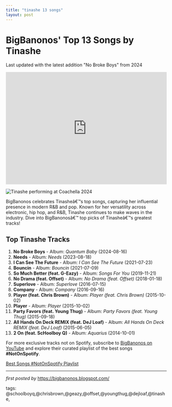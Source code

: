 ```yaml
---
title: "tinashe 13 songs"
layout: post
---
```

<h1>BigBanonos' Top 13 Songs by Tinashe</h1>
<p>Last updated with the latest addition "No Broke Boys" from 2024</p> <iframe allow="autoplay; clipboard-write; encrypted-media; fullscreen; picture-in-picture" allowfullscreen="" frameborder="0" height="352" loading="lazy" src="https://open.spotify.com/embed/playlist/4YCsKR9w3z5h7Uy6tOsiCx?utm_source=generator" width="100%"></iframe> <p><img alt="Tinashe performing at Coachella 2024" src="https://i8.amplience.net/i/naras/Tinashe_performing_coachella_2024" /></p> <p>BigBanonos celebrates Tinasheâ€™s top songs, capturing her influential presence in modern R&B and pop. Known for her versatility across electronic, hip hop, and R&B, Tinashe continues to make waves in the industry. Dive into BigBanonosâ€™ top picks of Tinasheâ€™s greatest tracks!</p> <h2>Top Tinashe Tracks</h2>
<ol> <li><strong>No Broke Boys</strong> - Album: <em>Quantum Baby</em> (2024-08-16)</li> <li><strong>Needs</strong> - Album: <em>Needs</em> (2023-08-18)</li> <li><strong>I Can See The Future</strong> - Album: <em>I Can See The Future</em> (2021-07-23)</li> <li><strong>Bouncin</strong> - Album: <em>Bouncin</em> (2021-07-09)</li> <li><strong>So Much Better (feat. G-Eazy)</strong> - Album: <em>Songs For You</em> (2019-11-21)</li> <li><strong>No Drama (feat. Offset)</strong> - Album: <em>No Drama (feat. Offset)</em> (2018-01-18)</li> <li><strong>Superlove</strong> - Album: <em>Superlove</em> (2016-07-15)</li> <li><strong>Company</strong> - Album: <em>Company</em> (2016-09-16)</li> <li><strong>Player (feat. Chris Brown)</strong> - Album: <em>Player (feat. Chris Brown)</em> (2015-10-02)</li> <li><strong>Player</strong> - Album: <em>Player</em> (2015-10-02)</li> <li><strong>Party Favors (feat. Young Thug)</strong> - Album: <em>Party Favors (feat. Young Thug)</em> (2015-09-18)</li> <li><strong>All Hands On Deck REMIX (feat. DeJ Loaf)</strong> - Album: <em>All Hands On Deck REMIX (feat. DeJ Loaf)</em> (2015-06-05)</li> <li><strong>2 On (feat. ScHoolboy Q)</strong> - Album: <em>Aquarius</em> (2014-10-01)</li>
</ol>


<!--Subscribe and Playlist Links-->
<div>
    <p>For more exclusive tracks not on Spotify, subscribe to <a href="https://www.youtube.com/@BigBanonos" target="_blank">BigBanonos on YouTube</a> and explore their curated playlist of the best songs <strong>#NotOnSpotify</strong>.</p>
    <p><a href="https://www.youtube.com/playlist?list=PLtuNtuTatqI0kFahUCbtbfenC_ET5O_tr" target="_blank">Best Songs #NotOnSpotify Playlist<br /></a></p></div>

<hr />

<p><em>first posted by</em> <a href="https://bigbanonos.blogspot.com/" rel="noopener" target="_new">https://bigbanonos.blogspot.com/</a></p>

<p>tags: @schoolboyq,@chrisbrown,@geazy,@offset,@youngthug,@dejloaf,@tinashe,</p>
